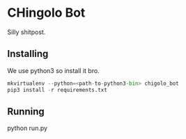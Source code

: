 CHingolo Bot
============

Silly shitpost.

## Installing

We use python3 so install it bro.

```python
mkvirtualenv --python=<path-to-python3-bin> chigolo_bot
pip3 install -r requirements.txt
```

## Running
python run.py
